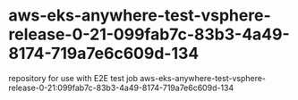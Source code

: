 # aws-eks-anywhere-test-vsphere-release-0-21-099fab7c-83b3-4a49-8174-719a7e6c609d-134
repository for use with E2E test job aws-eks-anywhere-test-vsphere-release-0-21:099fab7c-83b3-4a49-8174-719a7e6c609d-134
